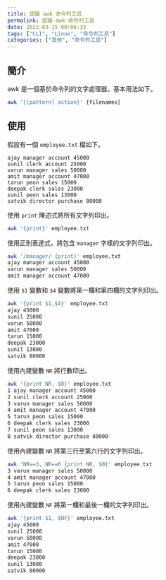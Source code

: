 ```yaml
---
title: 認識 awk 命令列工具
permalink: 認識-awk-命令列工具
date: 2022-03-15 00:06:33
tags: ["CLI", "Linux", "命令列工具"]
categories: ["其他", "命令列工具"]
---
```


## 簡介

awk 是一個基於命令列的文字處理器。基本用法如下。

```BASH
awk '{[pattern] action}' {filenames}
```

## 使用

假設有一個 `employee.txt` 檔如下。

```TXT
ajay manager account 45000
sunil clerk account 25000
varun manager sales 50000
amit manager account 47000
tarun peon sales 15000
deepak clerk sales 23000
sunil peon sales 13000
satvik director purchase 80000 
```

使用 `print` 陳述式將所有文字列印出。

```BASH
awk '{print}' employee.txt
```

使用正則表達式，將包含 `manager` 字樣的文字列印出。

```BASH
awk '/manager/ {print}' employee.txt
ajay manager account 45000
varun manager sales 50000
amit manager account 47000
```

使用 `$1` 變數和 `$4` 變數將第一欄和第四欄的文字列印出。

```BASH
awk '{print $1,$4}' employee.txt
ajay 45000
sunil 25000
varun 50000
amit 47000
tarun 15000
deepak 23000
sunil 13000
satvik 80000
```

使用內建變數 `NR` 將行數印出。

```BASH
awk '{print NR, $0}' employee.txt
1 ajay manager account 45000
2 sunil clerk account 25000
3 varun manager sales 50000
4 amit manager account 47000
5 tarun peon sales 15000
6 deepak clerk sales 23000
7 sunil peon sales 13000
8 satvik director purchase 80000
```

使用內建變數 `NR` 將第三行至第六行的文字列印出。

```BASH
awk 'NR==3, NR==6 {print NR, $0}' employee.txt
3 varun manager sales 50000
4 amit manager account 47000
5 tarun peon sales 15000
6 deepak clerk sales 23000
```

使用內建變數 `NF` 將第一欄和最後一欄的文字列印出。

```BASH
awk '{print $1, $NF}' employee.txt
ajay 45000
sunil 25000
varun 50000
amit 47000
tarun 15000
deepak 23000
sunil 13000
satvik 80000
```
